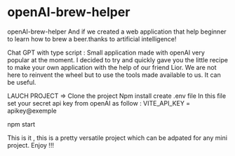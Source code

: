 # openAI-brew-helper
openAI-brew-helper And if we created a web application that help beginner to learn how to brew a beer.thanks to artificial intelligence!  

Chat GPT with type script : Small application made with openAI very popular at the moment. I decided to try and quickly gave you the little recipe to make your own application with the help of our friend Lior. We are not here to reinvent the wheel but to use the tools made available to us. It can be useful.

LAUCH PROJECT => Clone the project Npm install create .env file In this file set your secret api key from openAI as follow : VITE_API_KEY = apikey@exemple

npm start

This is it , this is a pretty versatile project which can be adpated for any mini project. Enjoy !!!

